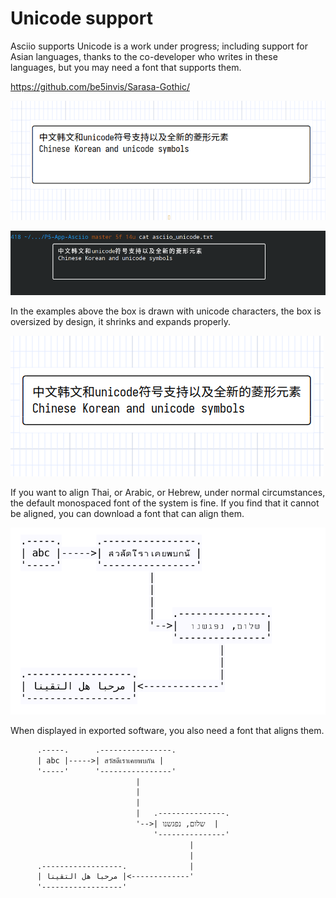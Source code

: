 # Unicode support

Asciio supports Unicode is a work under progress; including support for Asian languages, thanks to the co-developer who writes in these languages, but you may need a font that supports them.

https://github.com/be5invis/Sarasa-Gothic/

![unicode in Asciio](asciio_unicode.png)

![unicode exported](asciio_unicode_cat.png)

In the examples above the box is drawn with unicode characters, the box is oversized by design, it shrinks and expands properly.

![unicode in Asciioshrunk box](asciio_unicode_shrunk.png)

If you want to align Thai, or Arabic, or Hebrew, under normal circumstances, 
the default monospaced font of the system is fine. If you find that it cannot 
be aligned, you can download a font that can align them.

![unicode_thai_alabo_hebrew](unicode_thai_alabo_hebrew.png)

When displayed in exported software, you also need a font that aligns them.

```txt
      .-----.      .----------------.
      | abc |----->| สวัสดีเราเคยพบกัน |
      '-----'      '----------------'
                            |
                            |
                            |
                            |   .---------------.
                            '-->| שלום, נפגשנו  |
                                '---------------'
                                        |
                                        |
      .------------------.              |
      | مرحبا هل التقينا |<-------------'
      '------------------'

```





